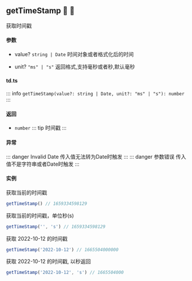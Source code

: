 ## getTimeStamp :tada: :100: 
获取时间戳
#### 参数 
- value? `string | Date` 时间对象或者格式化后的时间
 
- unit? `"ms" | "s"` 返回格式,支持毫秒或者秒,默认毫秒
 
#### td.ts
::: info
`getTimeStamp(value?: string | Date, unit?: "ms" | "s"): number`
:::
#### 返回 
- `number` 
::: tip
时间戳
:::
#### 异常 
::: danger
Invalid Date 传入值无法转为Date时触发
:::
::: danger
参数错误 传入值不是字符串或者Date时触发
:::
#### 实例 
获取当前的时间戳


```ts
getTimeStamp() // 1659334598129
```
获取当前的时间戳，单位秒(s)


```ts
getTimeStamp('', 's') // 1659334598129
```
获取 2022-10-12 的时间戳


```ts
getTimeStamp('2022-10-12') // 1665504000000
```
获取 2022-10-12 的时间戳, 以秒返回


```ts
getTimeStamp('2022-10-12', 's') // 1665504000
```
